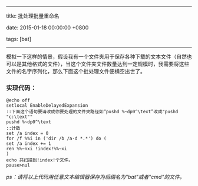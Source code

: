 
---

title: 批处理批量重命名

date: 2015-01-18 00:00:00 +0800

tags: [bat]

---
模拟一下这样的情景，假设我有一个文件夹用于保存各种下载的文本文件（自然也可以是其他格式的文件），当这个文件夹文件数量达到一定规模时，我需要将这些文件的名字序列化，那么下面这个批处理文件便横空出世了。

<a name="gauqhp"></a>
### [](#gauqhp)实现代码：

```
@echo off
setlocal EnableDelayedExpansion
::下面这个语句要请改成你要处理的文件夹路径如“pushd %~dp0^\text”改成"pushd "c:\text""
pushd %~dp0^\text
::计数
set /a index = 0
for /f %%i in ('dir /b /a-d *.*') do (
set /a index += 1
ren %%~nxi !index!%%~xi
)
echo 共扫描到!index!个文件。
pause>nul
```

_ps：请将以上代码用任意文本编辑器保存为后缀名为"bat"或者"cmd"的文件。_

